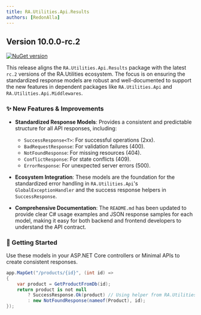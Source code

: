 ```yaml
---
title: RA.Utilities.Api.Results
authors: [RedonAlla]
---
```


## Version 10.0.0-rc.2
[![NuGet version](https://img.shields.io/badge/NuGet-10.0.0--rc.2-orange?logo=nuget)](https://www.nuget.org/packages/RA.Utilities.Api/10.0.0-rc.2)

This release aligns the `RA.Utilities.Api.Results` package with the latest `rc.2` versions of the RA.Utilities ecosystem.
The focus is on ensuring the standardized response models are robust and well-documented to support the new features in dependent packages like `RA.Utilities.Api` and `RA.Utilities.Api.Middlewares`.

<!-- truncate -->

### ✨ New Features & Improvements

*   **Standardized Response Models**: Provides a consistent and predictable structure for all API responses, including:
    *   `SuccessResponse<T>`: For successful operations (2xx).
    *   `BadRequestResponse`: For validation failures (400).
    *   `NotFoundResponse`: For missing resources (404).
    *   `ConflictResponse`: For state conflicts (409).
    *   `ErrorResponse`: For unexpected server errors (500).

*   **Ecosystem Integration**: These models are the foundation for the standardized error handling in `RA.Utilities.Api`'s `GlobalExceptionHandler` and the success response helpers in `SuccessResponse`.

*   **Comprehensive Documentation**: The `README.md` has been updated to provide clear C# usage examples and JSON response samples for each model, making it easy for both backend and frontend developers to understand the API contract.

### 🚀 Getting Started

Use these models in your ASP.NET Core controllers or Minimal APIs to create consistent responses.

```csharp
app.MapGet("/products/{id}", (int id) =>
{
    var product = GetProductFromDb(id);
    return product is not null
        ? SuccessResponse.Ok(product) // Using helper from RA.Utilities.Api
        : new NotFoundResponse(nameof(Product), id);
});
```